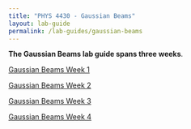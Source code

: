 ```yaml
---
title: "PHYS 4430 - Gaussian Beams"
layout: lab-guide
permalink: /lab-guides/gaussian-beams
---
```


**The Gaussian Beams lab guide spans three weeks**.

[Gaussian Beams Week 1](/PHYS-4430/lab-guides/gaussian-beams-1)

[Gaussian Beams Week 2](/PHYS-4430/lab-guides/gaussian-beams-2)

[Gaussian Beams Week 3](/PHYS-4430/lab-guides/gaussian-beams-3)

[Gaussian Beams Week 4](/PHYS-4430/lab-guides/gaussian-beams-4)